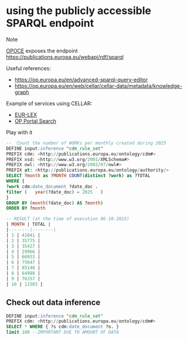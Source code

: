 # using the **publicly accessible** SPARQL endpoint

> [!Note]
>
> [OPOCE](https://op.europa.eu/en/) exposes the endpoint <https://publications.europa.eu/webapi/rdf/sparql>
>
> Useful references:
>
> - <https://op.europa.eu/en/advanced-sparql-query-editor>
> - <https://op.europa.eu/en/web/cellar/cellar-data/metadata/knowledge-graph>
>
> Example of services using CELLAR:
>
> - [EUR-LEX](https://eur-lex.europa.eu/content/help/data-reuse/reuse-contents-eurlex-details.html)
> - [OP Portal Search](https://op.europa.eu/en/web/about-us/legal-notices/publications-office-of-the-european-union)
>

Play with it

``` sql
--  Count the number of WORKs per monthly created during 2025
DEFINE input:inference "cdm_rule_set"
PREFIX cdm: <http://publications.europa.eu/ontology/cdm#>
PREFIX xsd: <http://www.w3.org/2001/XMLSchema#>
PREFIX owl: <http://www.w3.org/2002/07/owl#> 
PREFIX at: <http://publications.europa.eu/ontology/authority/>
SELECT ?month as ?MONTH COUNT(distinct ?work) as ?TOTAL
WHERE { 
?work cdm:date_document ?date_doc .   
filter (   year(?date_doc) = 2025   )
}
GROUP BY (month(?date_doc) AS ?month)   
ORDER BY ?month

-- RESULT (at the time of execution 06-10-2025)
| MONTH | TOTAL |
|--------|--------|
| 1 | 41041 |
| 2 | 35775 |
| 3 | 35427 |
| 4 | 29966 |
| 5 | 66933 |
| 6 | 75647 |
| 7 | 85146 |
| 8 | 64988 |
| 9 | 76357 |
| 10 | 11503 |

```

## Check out **data inference**

```sql
DEFINE input:inference "cdm_rule_set"
PREFIX cdm: <http://publications.europa.eu/ontology/cdm#> 
SELECT * WHERE { ?s cdm:date_document ?o. }
limit 100 --IMPORTANT DUE TO AMOUNT OF DATA
```
